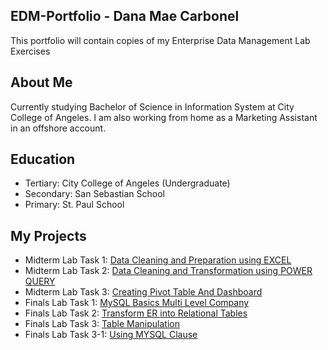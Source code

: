 ## EDM-Portfolio - Dana Mae Carbonel
This portfolio will contain copies of my Enterprise Data Management Lab Exercises

## About Me
Currently studying Bachelor of Science in Information System at City College of Angeles. I am also working from home as a Marketing Assistant in an offshore account.

## Education
- Tertiary: City College of Angeles (Undergraduate)
- Secondary: San Sebastian School
- Primary: St. Paul School

## My Projects
- Midterm Lab Task 1: [Data Cleaning and Preparation using EXCEL](https://github.com/barbieminion/EDM-Portfolio/blob/main/Midterm%20Task%201/README.md)
- Midterm Lab Task 2: [Data Cleaning and Transformation using POWER QUERY](https://github.com/barbieminion/EDM-Portfolio/blob/main/Midterm%20Task%202/README.md)
- Midterm Lab Task 3: [Creating Pivot Table And Dashboard](https://github.com/barbieminion/EDM-Portfolio/tree/main/Midterm%20Lab%20Task3)
- Finals Lab Task 1: [MySQL Basics Multi Level Company](https://github.com/barbieminion/EDM-Portfolio/tree/main/Finals%20Task%201#readme) 
- Finals Lab Task 2: [Transform ER into Relational Tables](https://github.com/barbieminion/EDM-Portfolio/blob/main/Finals%20Task%202/readme.md)
- Finals Lab Task 3: [Table Manipulation](https://github.com/barbieminion/EDM-Portfolio/blob/main/Finals%20Task%203/readme.md)
- Finals Lab Task 3-1: [Using MYSQL Clause](https://github.com/barbieminion/EDM-Portfolio/blob/main/Finals%20Task%203-1/readme.md)
